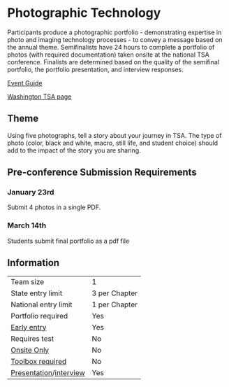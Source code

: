 # Photographic Technology

Participants produce a photographic portfolio - demonstrating expertise in photo and imaging technology processes - to convey a message based on the annual theme. Semifinalists have 24 hours to complete a portfolio of photos (with required documentation) taken onsite at the national TSA conference. Finalists are determined based on the quality of the semifinal portfolio, the portfolio presentation, and interview responses.

[Event Guide](https://lwsd.sharepoint.com/:b:/r/sites/GR-JHS-TechnologyStudentAssociation-SCA/Shared%20Documents/23-24/Competition/Event%20Guides/HS%20-%20Photographic%20Technology.pdf)

[Washington TSA page](https://www.washingtontsa.org/high-school-events/photographic-technology)

## Theme

Using five photographs, tell a story about your journey in TSA. The type of photo (color, black and white, macro, still life, and student choice) should add to the impact of the story you are sharing.

## Pre-conference Submission Requirements

### January 23rd

Submit 4 photos in a single PDF.

### March 14th

Students submit final portfolio as a pdf file

## Information

|                                              |               |
| -------------------------------------------- | ------------- |
| Team size                                    | 1             |
| State entry limit                            | 3 per Chapter |
| National entry limit                         | 1 per Chapter |
| Portfolio required                           | Yes           |
| [Early entry](/#terms)                       | Yes           |
| Requires test                                | No            |
| [Onsite Only](/#terms)                       | No            |
| [Toolbox required](/#terms)                  | No            |
| [Presentation](/#terms)/[interview](/#terms) | Yes           |
